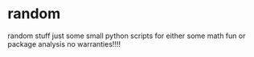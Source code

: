 # random
random stuff
just some small python scripts for either some math fun or package analysis
no warranties!!!!
